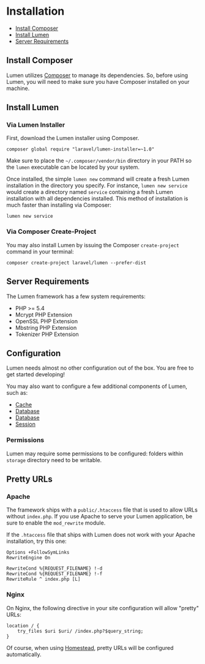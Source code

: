 # Installation

- [Install Composer](#install-composer)
- [Install Lumen](#install-lumen)
- [Server Requirements](#server-requirements)

<a name="install-composer"></a>
## Install Composer

Lumen utilizes [Composer](http://getcomposer.org) to manage its dependencies. So, before using Lumen, you will need to make sure you have Composer installed on your machine.

<a name="install-lumen"></a>
## Install Lumen

### Via Lumen Installer

First, download the Lumen installer using Composer.

	composer global require "laravel/lumen-installer=~1.0"

Make sure to place the `~/.composer/vendor/bin` directory in your PATH so the `lumen` executable can be located by your system.

Once installed, the simple `lumen new` command will create a fresh Lumen installation in the directory you specify. For instance, `lumen new service` would create a directory named `service` containing a fresh Lumen installation with all dependencies installed. This method of installation is much faster than installing via Composer:

	lumen new service

### Via Composer Create-Project

You may also install Lumen by issuing the Composer `create-project` command in your terminal:

	composer create-project laravel/lumen --prefer-dist

<a name="server-requirements"></a>
## Server Requirements

The Lumen framework has a few system requirements:

- PHP >= 5.4
- Mcrypt PHP Extension
- OpenSSL PHP Extension
- Mbstring PHP Extension
- Tokenizer PHP Extension

<a name="configuration"></a>
## Configuration

Lumen needs almost no other configuration out of the box. You are free to get started developing!

You may also want to configure a few additional components of Lumen, such as:

- [Cache](/docs/cache#configuration)
- [Database](/docs/database#configuration)
- [Database](/docs/queues#configuration)
- [Session](/docs/session#configuration)

<a name="permissions"></a>
### Permissions

Lumen may require some permissions to be configured: folders within `storage` directory need to be writable.

<a name="pretty-urls"></a>
## Pretty URLs

### Apache

The framework ships with a `public/.htaccess` file that is used to allow URLs without `index.php`. If you use Apache to serve your Lumen application, be sure to enable the `mod_rewrite` module.

If the `.htaccess` file that ships with Lumen does not work with your Apache installation, try this one:

	Options +FollowSymLinks
	RewriteEngine On

	RewriteCond %{REQUEST_FILENAME} !-d
	RewriteCond %{REQUEST_FILENAME} !-f
	RewriteRule ^ index.php [L]

### Nginx

On Nginx, the following directive in your site configuration will allow "pretty" URLs:

	location / {
		try_files $uri $uri/ /index.php?$query_string;
	}

Of course, when using [Homestead](/docs/master/homestead), pretty URLs will be configured automatically.

